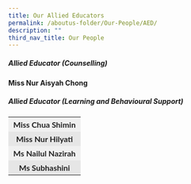 ```yaml
---
title: Our Allied Educators
permalink: /aboutus-folder/Our-People/AED/
description: ""
third_nav_title: Our People
---
```

##### Allied Educator (Counselling)

**Miss Nur Aisyah Chong**

##### Allied Educator (Learning and Behavioural Support)

<table style="box-sizing: inherit; border-collapse: collapse; border-spacing: 0px; width: 503.333px; max-width: 100%; color: rgb(34, 34, 34); font-family: Lato, sans-serif; font-size: 16px; font-style: normal; font-variant-ligatures: normal; font-variant-caps: normal; font-weight: 400; letter-spacing: normal; orphans: 2; text-align: start; text-transform: none; white-space: normal; widows: 2; word-spacing: 0px; -webkit-text-stroke-width: 0px; text-decoration-thickness: initial; text-decoration-style: initial; text-decoration-color: initial;"><tbody style="box-sizing: inherit;"><tr style="box-sizing: inherit; background: rgb(240, 240, 240);"><td class="has-text-align-center" data-align="center" style="box-sizing: inherit; padding: 5px 10px; text-align: center; border-color: transparent;"><strong style="box-sizing: inherit; font-weight: bold;">Miss Chua Shimin</strong></td></tr><tr style="box-sizing: inherit; background: rgb(230, 230, 230);"><td class="has-text-align-center" data-align="center" style="box-sizing: inherit; padding: 5px 10px; text-align: center; border-color: transparent;"><strong style="box-sizing: inherit; font-weight: bold;">Miss Nur Hilyati</strong></td></tr><tr style="box-sizing: inherit; background: rgb(240, 240, 240);"><td class="has-text-align-center" data-align="center" style="box-sizing: inherit; padding: 5px 10px; text-align: center; border-color: transparent;"><strong style="box-sizing: inherit; font-weight: bold;">Ms Nailul Nazirah</strong></td></tr><tr style="box-sizing: inherit; background: rgb(230, 230, 230);"><td class="has-text-align-center" data-align="center" style="box-sizing: inherit; padding: 5px 10px; text-align: center; border-color: transparent;"><strong style="box-sizing: inherit; font-weight: bold;">Ms Subhashini</strong></td></tr></tbody></table>